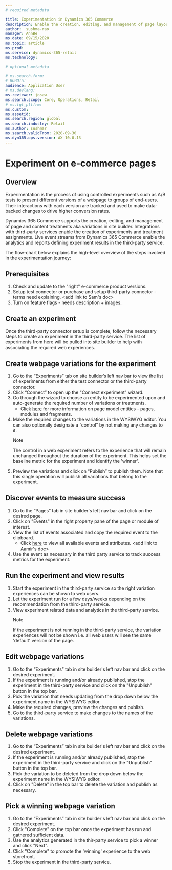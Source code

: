 ```yaml
---
# required metadata

title: Experimentation in Dynamics 365 Commerce
description: Enable the creation, editing, and management of page layout and content treatments in site builder. End-to-end experimentation support will be enabled for e-commerce pages, as well as entities within a page.
author:  sushma-rao 
manager: AnnBe
ms.date: 09/15/2020
ms.topic: article
ms.prod: 
ms.service: dynamics-365-retail
ms.technology: 

# optional metadata

# ms.search.form: 
# ROBOTS: 
audience: Application User
# ms.devlang: 
ms.reviewer: josaw
ms.search.scope: Core, Operations, Retail
# ms.tgt_pltfrm: 
ms.custom: 
ms.assetid: 
ms.search.region: global
ms.search.industry: Retail
ms.author: sushmar
ms.search.validFrom: 2020-09-30
ms.dyn365.ops.version: AX 10.0.13
---
```



# Experiment on e-commerce pages
## Overview
Experimentation is the process of using controlled experiments such as A/B tests to present different versions of a webpage to groups of end-users. Their interactions with each version are tracked and used to make data-backed changes to drive higher conversion rates.

Dynamics 365 Commerce supports the creation, editing, and management of page and content treatments aka variations in site builder. Integrations with third-party services enable the creation of experiments and treatment assignments. Live event streams from Dynamics 365 Commerce enable the analytics and reports defining experiment results in the third-party service.

The flow-chart below explains the high-level overview of the steps involved in the experimentation journey:


## Prerequisites
1. Check and update to the "right" e-commerce product versions.
1. Setup test connector or purchase and setup third-party connector - terms need explaining. <add link to Sam's doc>
1. Turn on feature flags - needs description + images. 

## Create an experiment
Once the third-party connector setup is complete, follow the necessary steps to create an experiment in the third-party service. The list of experiments from here will be pulled into site builder to help with associating the required web experiences.

## Create webpage variations for the experiment
1. Go to the “Experiments” tab on site builder’s left nav bar to view the list of experiments from either the test connector or the third-party connector. 
1. Click “Connect” to open up the "Connect experiment" wizard.
1. Go through the wizard to choose an entity to be experimented upon and auto-generate the required number of variations or treatments. 
    - Click [here](https://docs.microsoft.com/en-us/dynamics365/commerce/page-elements-overview) for more information on page model entities - pages, modules and fragments.
1. Make the required changes to the variations in the WYSIWYG editor. You can also optionally designate a “control” by not making any changes to it.
    > [!NOTE]
    > The control in a web experiment refers to the experience that will remain unchanged throughout the duration of the experiment. This helps set the baseline metric for the experiment and identify the 'winner'.
1. Preview the variations and click on “Publish” to publish them. Note that this single operation will publish all variations that belong to the experiment.

## Discover events to measure success
1. Go to the “Pages” tab in site builder's left nav bar and click on the desired page. 
1. Click on "Events" in the right property pane of the page or module of interest.
1. View the list of events associated and copy the required event to the clipboard.
    - Click [here](https://docs.microsoft.com) to view all available events and attributes. <add link to Aamir's doc> 
1. Use the event as necessary in the third party service to track success metrics for the experiment.

## Run the experiment and view results
1. Start the experiment in the third-party service so the right variation experiences can be shown to web users.
1. Let the experiment run for a few days/weeks depending on the recommendation from the third-party service.
1. View experiment related data and analytics in the third-party service.
    > [!NOTE]
    > If the experiment is not running in the third-party service, the variation experiences will not be shown i.e. all web users will see the same 'default' version of the page.

## Edit webpage variations
1. Go to the “Experiments” tab in site builder's left nav bar and click on the desired experiment. 
1. If the experiment is running and/or already published, stop the experiment in the third-party service and click on the "Unpublish" button in the top bar.
1. Pick the variation that needs updating from the drop down below the experiment name in the WYSIWYG editor.
1. Make the required changes, preview the changes and publish.
1. Go to the third-party service to make changes to the names of the variations.

## Delete webpage variations
1. Go to the “Experiments” tab in site builder's left nav bar and click on the desired experiment. 
1. If the experiment is running and/or already published, stop the experiment in the third-party service and click on the "Unpublish" button in the top bar.
1. Pick the variation to be deleted from the drop down below the experiment name in the WYSIWYG editor.
1. Click on "Delete" in the top bar to delete the variation and publish as necessary.

## Pick a winning webpage variation
1. Go to the “Experiments” tab in site builder's left nav bar and click on the desired experiment.
1. Click "Complete" on the top bar once the experiment has run and gathered sufficient data.
1. Use the analytics generated in the thir-party service to pick a winner and click "Next".
1. Click "Complete" to promote the 'winning' experience to the web storefront.
1. Stop the experiment in the third-party service.
